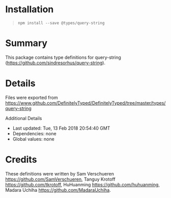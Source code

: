 # Installation
> `npm install --save @types/query-string`

# Summary
This package contains type definitions for query-string (https://github.com/sindresorhus/query-string).

# Details
Files were exported from https://www.github.com/DefinitelyTyped/DefinitelyTyped/tree/master/types/query-string

Additional Details
 * Last updated: Tue, 13 Feb 2018 20:54:40 GMT
 * Dependencies: none
 * Global values: none

# Credits
These definitions were written by Sam Verschueren <https://github.com/SamVerschueren>, Tanguy Krotoff <https://github.com/tkrotoff>, HuHuanming <https://github.com/huhuanming>, Madara Uchiha <https://github.com/MadaraUchiha>.
